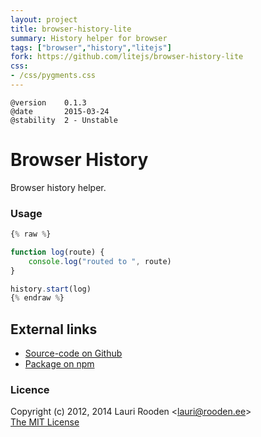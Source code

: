 ```yaml
---                                                                             
layout: project                                                                 
title: browser-history-lite
summary: History helper for browser
tags: ["browser","history","litejs"]
fork: https://github.com/litejs/browser-history-lite
css:                                                                            
- /css/pygments.css                                                              
---                                                                             
```



    @version    0.1.3
    @date       2015-03-24
    @stability  2 - Unstable


Browser History
===============

Browser history helper.


### Usage

```javascript
{% raw %}

function log(route) {
	console.log("routed to ", route)
}

history.start(log)
{% endraw %}
```

External links
--------------

-   [Source-code on Github](https://github.com/litejs/browser-history-lite)
-   [Package on npm](https://npmjs.org/package/browser-history-lite)


### Licence

Copyright (c) 2012, 2014 Lauri Rooden &lt;lauri@rooden.ee&gt;  
[The MIT License](http://lauri.rooden.ee/mit-license.txt)


